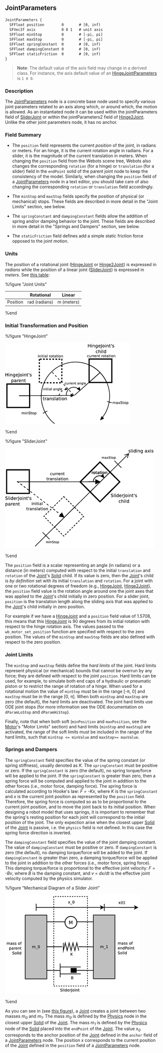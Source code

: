 ## JointParameters

```
JointParameters {
  SFFloat position        0       # [0, inf)
  SFVec3f axis            0 0 1   # unit axis
  SFFloat minStop         0       # [-pi, pi]
  SFFloat maxStop         0       # [-pi, pi]
  SFFloat springConstant  0       # [0, inf)
  SFFloat dampingConstant 0       # [0, inf)
  SFFloat staticFriction  0       # [0, inf)
}
```

> **Note**: The default value of the axis field may change in a derived class.
For instance, the axis default value of an [HingeJointParameters](hingejointparameters.md) is `1 0 0`.

### Description

The [JointParameters](#jointparameters) node is a concrete base node used to specify various joint parameters related to an axis along which, or around which, the motion is allowed.
As an instantiated node it can be used within the jointParameters field of [SliderJoint](sliderjoint.md) or within the jointParameters2 field of [Hinge2Joint](hinge2joint.md).
Unlike the other joint parameters node, it has no anchor.

### Field Summary

- The `position` field represents the current *position* of the joint, in radians or meters.
For an hinge, it is the current rotation angle in radians.
For a slider, it is the magnitude of the current translation in meters.
When changing the `position` field from the Webots scene tree, Webots also changes the corresponding `rotation` (for a hinge) or `translation` (for a slider) field in the `endPoint` solid of the parent joint node to keep the consistency of the model.
Similarly, when changing the `position` field of a [JointParameters](#jointparameters) node in a text editor, you should take care of also changing the corresponding `rotation` or `translation` field accordingly.

- The `minStop` and `maxStop` fields specify the position of physical (or mechanical) stops.
These fields are described in more detail in the "Joint Limits" section, see below.

- The `springConstant` and `dampingConstant` fields allow the addition of spring and/or damping behavior to the joint.
These fields are described in more detail in the "Springs and Dampers" section, see below.

- The `staticFriction` field defines add a simple static friction force opposed to the joint motion.

### Units

The position of a rotational joint ([HingeJoint](hingejoint.md) or [Hinge2Joint](hinge2joint.md)) is expressed in *radians* while the position of a linear joint ([SliderJoint](sliderjoint.md)) is expressed in *meters*.
See [this table](#joint-units):

%figure "Joint Units"

|  &nbsp;  | Rotational    | Linear     |
| -------- | ------------- | ---------- |
| Position | rad (radians) | m (meters) |

%end

### Initial Transformation and Position

%figure "HingeJoint"

![hinge_joint.png](images/hinge_joint.png)

%end

%figure "SliderJoint"

![slider_joint.png](images/slider_joint.png)

%end

The `position` field is a scalar representing an angle (in radians) or a distance (in meters) computed with respect to the initial `translation` and `rotation` of the [Joint](joint.md)'s [Solid](solid.md) child.
If its value is zero, then the [Joint](joint.md)'s child is *by definition* set with its initial `translation` and `rotation`.
For a joint with one or two rotational degrees of freedom (e.g., [HingeJoint](hingejoint.md), [Hinge2Joint](hinge2joint.md)), the `position` field value is the rotation angle around one the joint axes that was applied to the [Joint](joint.md)'s child initially in zero position.
For a slider joint, `position` is the translation length along the sliding axis that was applied to the [Joint](joint.md)'s child initially in zero position.

For example if we have a [HingeJoint](hingejoint.md) and a `position` field value of 1.5708, this means that this [HingeJoint](joint.md) is 90 degrees from its initial rotation with respect to the hinge rotation axis.
The values passed to the `wb_motor_set_position` function are specified with respect to the zero position.
The values of the `minStop` and `maxStop` fields are also defined with respect to the zero position.

### Joint Limits

The `minStop` and `maxStop` fields define the *hard limits* of the joint.
Hard limits represent physical (or mechanical) bounds that cannot be overrun by any force; they are defined with respect to the joint `position`.
Hard limits can be used, for example, to simulate both end caps of a hydraulic or pneumatic piston or to restrict the range of rotation of a hinge.
When used for a rotational motion the value of `minStop` must be in the range [-&pi;, 0] and `maxStop` must be in the range [0, &pi;].
When both `minStop` and `maxStop` are zero (the default), the hard limits are deactivated.
The joint hard limits use ODE joint stops (for more information see the ODE documentation on `dParamLoStop` and `dParamHiStop`).

Finally, note that when both soft (`minPosition` and `maxPosition`, see the [Motor](motor.md)'s "Motor Limits" section) and hard limits (`minStop` and `maxStop`) are activated, the range of the soft limits must be included in the range of the hard limits, such that `minStop <= minValue` and `maxStop>= maxValue`.

### Springs and Dampers

The `springConstant` field specifies the value of the spring constant (or spring stiffness), usually denoted as *K*.
The `springConstant` must be positive or zero.
If the `springConstant` is zero (the default), no spring torque/force will be applied to the joint.
If the `springConstant` is greater than zero, then a spring force will be computed and applied to the joint in addition to the other forces (i.e., motor force, damping force).
The spring force is calculated according to Hooke's law: *F = -Kx*, where *K* is the `springConstant` and *x* is the current joint position as represented by the `position` field.
Therefore, the spring force is computed so as to be proportional to the current joint position, and to move the joint back to its initial position.
When designing a robot model that uses springs, it is important to remember that the spring's resting position for each joint will correspond to the initial position of the joint.
The only expection arise when the closest upper [Solid](solid.md) of the [Joint](joint.md) is passive, i.e. the `physics` field is not defined.
In this case the spring force direction is inverted.

The `dampingConstant` field specifies the value of the joint damping constant.
The value of `dampingConstant` must be positive or zero.
If `dampingConstant` is zero (the default), no damping torque/force will be added to the joint.
If `dampingConstant` is greater than zero, a damping torque/force will be applied to the joint in addition to the other forces (i.e., motor force, spring force).
This damping torque/force is proportional to the effective joint velocity: *F = -Bv*, where *B* is the damping constant, and *v = dx/dt* is the effective joint velocity computed by the physics simulator.

%figure "Mechanical Diagram of a Slider Joint"

![slider_joint_mechanics.png](images/slider_joint_mechanics.png)

%end

As you can see in (see [this figure](#mechanical-diagram-of-a-slider-joint)), a [Joint](joint.md) creates a joint between two masses *m<sub>0</sub>* and *m<sub>1</sub>*.
The mass *m<sub>0</sub>* is defined by the [Physics](physics.md) node in the closest upper [Solid](solid.md) of the [Joint](joint.md).
The mass *m<sub>1</sub>* is defined by the [Physics](physics.md) node of the [Solid](solid.md) placed into the `endPoint` of the [Joint](joint.md).
The value *x<sub>0</sub>* corresponds to the anchor position of the [Joint](joint.md) defined in the `anchor` field of a [JointParameters](#jointparameters) node.
The position *x* corresponds to the current position of the [Joint](joint.md) defined in the `position` field of a [JointParameters](#jointparameters) node.
